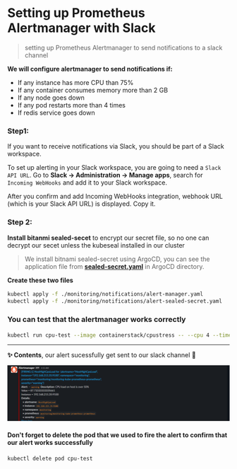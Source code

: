 # Setting up Prometheus Alertmanager with Slack
> setting up Prometheus Alertmanager to send notifications to a slack channel 

**We will configure alertmanager to send notifications if:**
- If any instance has more CPU than 75%
- If any container consumes memory more than 2 GB
- If any node goes down
- If any pod restarts more than 4 times
- If redis service goes down

### Step1: 

If you want to receive notifications via Slack, you should be part of a Slack workspace.

To set up alerting in your Slack workspace, you are going to need a `Slack API URL`. Go to **Slack -> Administration -> Manage apps**, search for `Incoming WebHooks` and add it to your Slack workspace.

After you confirm and add Incoming WebHooks integration, webhook URL (which is your Slack API URL) is displayed. Copy it.


### Step 2:

**Install bitanmi sealed-secet** to encrypt our secret file, so no one can decrypt our secet unless the kubeseal installed in our cluster

> We install bitnami sealed-secret using ArgoCD, you can see the application file from **[sealed-secret.yaml](../../ArgoCD/app-of-apps/sealed-secret.yaml)** in ArgoCD directory.

**Create these two files**

```bash
kubectl apply -f ./monitoring/notifications/alert-manager.yaml
kubectl apply -f ./monitoring/notifications/alert-sealed-secret.yaml
```

### You can test that the alertmanager works correctly 

```bash
kubectl run cpu-test --image containerstack/cpustress -- --cpu 4 --timeout 30s --metrics-brief 
```
___
**✨ Contents**, our alert sucessfully get sent to our slack channel :tada:

![slack-notifications](../../images/slack-notifications.PNG) 

#### Don't forget to delete the pod that we used to fire the alert to confirm that our alert works successfully

```bash
kubectl delete pod cpu-test
```
